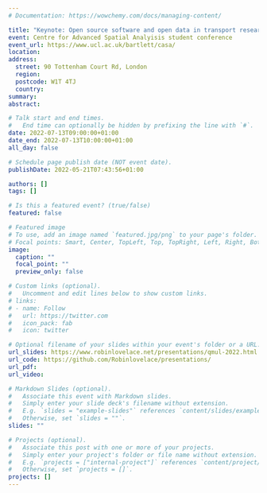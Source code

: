 ```yaml
---
# Documentation: https://wowchemy.com/docs/managing-content/

title: "Keynote: Open source software and open data in transport research, planning and modelling"
event: Centre for Advanced Spatial Analyisis student conference
event_url: https://www.ucl.ac.uk/bartlett/casa/
location:
address:
  street: 90 Tottenham Court Rd, London 
  region:
  postcode: W1T 4TJ
  country:
summary:
abstract:

# Talk start and end times.
#   End time can optionally be hidden by prefixing the line with `#`.
date: 2022-07-13T09:00:00+01:00
date_end: 2022-07-13T10:00:00+01:00
all_day: false

# Schedule page publish date (NOT event date).
publishDate: 2022-05-21T07:43:56+01:00

authors: []
tags: []

# Is this a featured event? (true/false)
featured: false

# Featured image
# To use, add an image named `featured.jpg/png` to your page's folder. 
# Focal points: Smart, Center, TopLeft, Top, TopRight, Left, Right, BottomLeft, Bottom, BottomRight.
image:
  caption: ""
  focal_point: ""
  preview_only: false

# Custom links (optional).
#   Uncomment and edit lines below to show custom links.
# links:
# - name: Follow
#   url: https://twitter.com
#   icon_pack: fab
#   icon: twitter

# Optional filename of your slides within your event's folder or a URL.
url_slides: https://www.robinlovelace.net/presentations/qmul-2022.html
url_code: https://github.com/Robinlovelace/presentations/
url_pdf:
url_video:

# Markdown Slides (optional).
#   Associate this event with Markdown slides.
#   Simply enter your slide deck's filename without extension.
#   E.g. `slides = "example-slides"` references `content/slides/example-slides.md`.
#   Otherwise, set `slides = ""`.
slides: ""

# Projects (optional).
#   Associate this post with one or more of your projects.
#   Simply enter your project's folder or file name without extension.
#   E.g. `projects = ["internal-project"]` references `content/project/deep-learning/index.md`.
#   Otherwise, set `projects = []`.
projects: []
---
```

